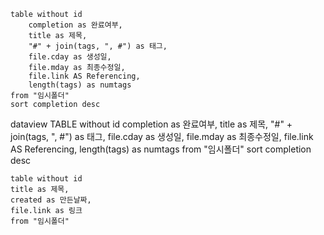 ```dataview 
table without id
	completion as 완료여부,
	title as 제목,
	"#" + join(tags, ", #") as 태그,
	file.cday as 생성일, 
	file.mday as 최종수정일,
	file.link AS Referencing,
	length(tags) as numtags
from "임시폴더"
sort completion desc
```

dataview 
TABLE without id
	completion as 완료여부,
	title as 제목,
	"#" + join(tags, ", #") as 태그,
	file.cday as 생성일, 
	file.mday as 최종수정일,
	file.link AS Referencing,
	length(tags) as numtags
from "임시폴더"
sort completion desc


```dataview
table without id
title as 제목,
created as 만든날짜,
file.link as 링크
from "임시폴더"
```